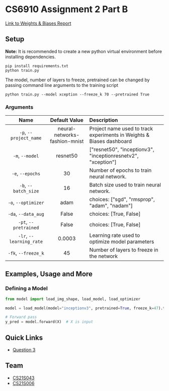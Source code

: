 # CS6910 Assignment 2 Part B

[Link to Weights & Biases Report](https://wandb.ai/cs21s006_cs21s043/Assigment2_P1_Q2_/reports/CS6910-Assignment-2-Report-from-Scratch--VmlldzoxNzYzMjI1#part-b-:-fine-tuning-a-pre-trained-model)

## Setup

**Note:** It is recommended to create a new python virtual environment before installing dependencies.

```
pip install requirements.txt
python train.py
```

The model, number of layers to freeze, pretrained can be changed by passing command line arguments to the training script

```
python train.py --model xception --freeze_k 70 --pretrained True
``` 

### Arguments

| Name | Default Value | Description |
| :---: | :-------------: | :----------- |
| `-p`, `--project_name` | neural-networks-fashion-mnist | Project name used to track experiments in Weights & Biases dashboard |
| `-m`, `--model` | resnet50 | ["resnet50", "inceptionv3", "inceptionresnetv2", "xception"] |
| `-e`, `--epochs` | 30 |  Number of epochs to train neural network.|
| `-b`, `--batch_size` | 16 | Batch size used to train neural network. | 
| `-o`, `--optimizer` | adam | choices:  ["sgd", "rmsprop", "adam", "nadam"] | 
| `-da`, `--data_aug` | False | choices:  [True, False] | 
| `-pt`, `--pretrained` | False | choices:  [True, False] | 
| `-lr`, `--learning_rate` | 0.0003 | Learning rate used to optimize model parameters | 
| `-fk`, `--freeze_k` | 45 | Number of layers to freeze in the network |


## Examples, Usage and More

### Defining a Model

```python
from model import load_img_shape, load_model, load_optimizer

model = load_model(model="inceptionv3", pretrained=True, freeze_k=47).to(device)

# Forward pass
y_pred = model.forward(X)  # X is input
```


## Quick Links

* [Question 3](notebooks/)

## Team 
* [CS21S043](https://github.com/jainsaurabh426)
* [CS21S006](https://github.com/cs21s006)